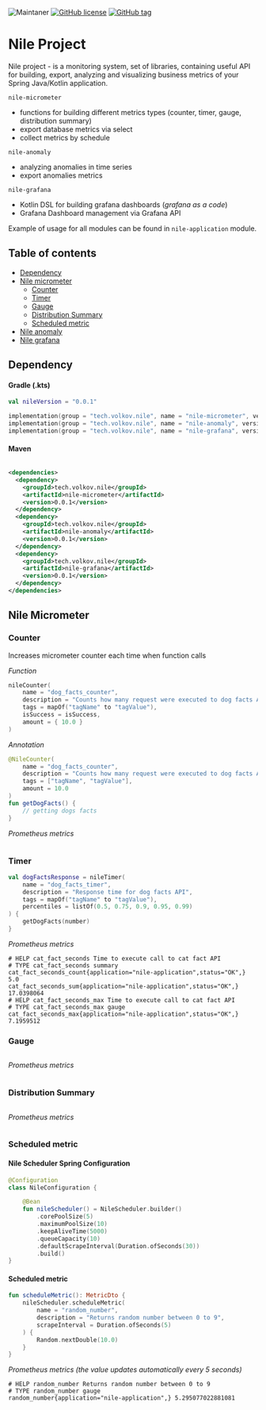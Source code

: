![Maintaner](https://img.shields.io/badge/maintainer-VolkovTech-blue)
[![GitHub license](https://img.shields.io/badge/license-Apache%20License%202.0-blue.svg?style=flat)](https://www.apache.org/licenses/LICENSE-2.0)
[![GitHub tag](https://img.shields.io/github/tag/Naereen/StrapDown.js.svg)](https://github.com/VolkovTech/nile/tags)

# Nile Project

Nile project - is a monitoring system, set of libraries, containing useful API for building, export, analyzing and visualizing business metrics of your Spring Java/Kotlin application. 

`nile-micrometer`
  - functions for building different metrics types (counter, timer, gauge, distribution summary)
  - export database metrics via select
  - collect metrics by schedule

`nile-anomaly`
  - analyzing anomalies in time series
  - export anomalies metrics 

`nile-grafana`
  - Kotlin DSL for building grafana dashboards (*grafana as a code*)
  - Grafana Dashboard management via Grafana API

Example of usage for all modules can be found in `nile-application` module.

## Table of contents

- [Dependency](#Dependency)
- [Nile micrometer](#nile-micrometer)
    - [Counter](#nile-micrometer-counter)
    - [Timer](#nile-micrometer-timer)
    - [Gauge](#nile-micrometer-gauge)
    - [Distribution Summary](#nile-micrometer-distribution-summary)
    - [Scheduled metric](#nile-micrometer-scheduled-metric)
- [Nile anomaly](#nile-anomaly)
- [Nile grafana](#nile-grafana)

## Dependency

#### Gradle (.kts)

```kotlin
val nileVersion = "0.0.1"

implementation(group = "tech.volkov.nile", name = "nile-micrometer", version = nileVersion)
implementation(group = "tech.volkov.nile", name = "nile-anomaly", version = nileVersion)
implementation(group = "tech.volkov.nile", name = "nile-grafana", version = nileVersion)
```

#### Maven

```xml

<dependencies>
  <dependency>
    <groupId>tech.volkov.nile</groupId>
    <artifactId>nile-micrometer</artifactId>
    <version>0.0.1</version>
  </dependency>
  <dependency>
    <groupId>tech.volkov.nile</groupId>
    <artifactId>nile-anomaly</artifactId>
    <version>0.0.1</version>
  </dependency>
  <dependency>
    <groupId>tech.volkov.nile</groupId>
    <artifactId>nile-grafana</artifactId>
    <version>0.0.1</version>
  </dependency>
</dependencies>
```

<a name="nile-micrometer"></a>
## Nile Micrometer

<a name="nile-micrometer-counter"></a>
### Counter

Increases micrometer counter each time when function calls  

*Function*

```kotlin
nileCounter(
    name = "dog_facts_counter",
    description = "Counts how many request were executed to dog facts API",
    tags = mapOf("tagName" to "tagValue"),
    isSuccess = isSuccess,
    amount = { 10.0 }
)
```

*Annotation*

```kotlin
@NileCounter(
    name = "dog_facts_counter",
    description = "Counts how many request were executed to dog facts API",
    tags = ["tagName", "tagValue"],
    amount = 10.0
)
fun getDogFacts() {
    // getting dogs facts
}
```

*Prometheus metrics*

```

```

<a name="nile-micrometer-timer"></a>
### Timer

```kotlin
val dogFactsResponse = nileTimer(
    name = "dog_facts_timer",
    description = "Response time for dog facts API",
    tags = mapOf("tagName" to "tagValue"),
    percentiles = listOf(0.5, 0.75, 0.9, 0.95, 0.99)
) {    
    getDogFacts(number)
}
```

*Prometheus metrics*

```
# HELP cat_fact_seconds Time to execute call to cat fact API
# TYPE cat_fact_seconds summary
cat_fact_seconds_count{application="nile-application",status="OK",} 5.0
cat_fact_seconds_sum{application="nile-application",status="OK",} 17.0398064
# HELP cat_fact_seconds_max Time to execute call to cat fact API
# TYPE cat_fact_seconds_max gauge
cat_fact_seconds_max{application="nile-application",status="OK",} 7.1959512
```

<a name="nile-micrometer-gauge"></a>
### Gauge

```kotlin

```

*Prometheus metrics*

```

```

<a name="nile-micrometer-distribution-summary"></a>
### Distribution Summary

```kotlin

```

*Prometheus metrics*

```

```

<a name="nile-micrometer-scheduled-metric"></a>
### Scheduled metric

#### Nile Scheduler Spring Configuration
```kotlin
@Configuration
class NileConfiguration {

    @Bean
    fun nileScheduler() = NileScheduler.builder()
        .corePoolSize(5)
        .maximumPoolSize(10)
        .keepAliveTime(5000)
        .queueCapacity(10)
        .defaultScrapeInterval(Duration.ofSeconds(30))
        .build()
}
```

#### Scheduled metric

```kotlin
fun scheduleMetric(): MetricDto {
    nileScheduler.scheduleMetric(
        name = "random_number",
        description = "Returns random number between 0 to 9",
        scrapeInterval = Duration.ofSeconds(5)
    ) {
        Random.nextDouble(10.0)
    }
}
```

*Prometheus metrics (the value updates automatically every 5 seconds)*

```
# HELP random_number Returns random number between 0 to 9
# TYPE random_number gauge
random_number{application="nile-application",} 5.295077022881081
```
